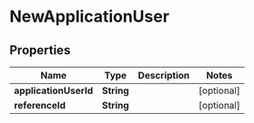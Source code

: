 
# NewApplicationUser

## Properties
Name | Type | Description | Notes
------------ | ------------- | ------------- | -------------
**applicationUserId** | **String** |  |  [optional]
**referenceId** | **String** |  |  [optional]




